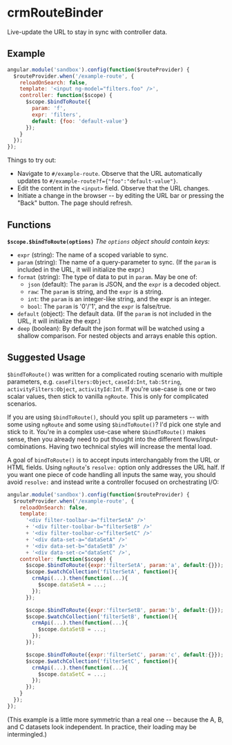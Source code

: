 # crmRouteBinder

Live-update the URL to stay in sync with controller data.

## Example

```js
angular.module('sandbox').config(function($routeProvider) {
  $routeProvider.when('/example-route', {
    reloadOnSearch: false,
    template: '<input ng-model="filters.foo" />',
    controller: function($scope) {
      $scope.$bindToRoute({
        param: 'f',
        expr: 'filters',
        default: {foo: 'default-value'}
      });
    }
  });
});
```

Things to try out:

 * Navigate to `#/example-route`. Observe that the URL automatically
   updates to `#/example-route?f={"foo":"default-value"}`.
 * Edit the content in the `<input>` field. Observe that the URL changes.
 * Initiate a change in the browser -- by editing the URL bar or pressing
   the "Back" button.  The page should refresh.

## Functions

**`$scope.$bindToRoute(options)`**
*The `options` object should contain keys:*

 * `expr` (string): The name of a scoped variable to sync.
 * `param` (string): The name of a query-parameter to sync. (If the `param` is included in the URL, it will initialize the expr.)
 * `format` (string): The type of data to put in `param`. May be one of:
    * `json` (default): The `param` is JSON, and the `expr` is a decoded object.
    * `raw`: The `param` is string, and the `expr` is a string.
    * `int`: the `param` is an integer-like string, and the expr is an integer.
    * `bool`: The `param` is '0'/'1', and the `expr` is false/true.
 * `default` (object): The default data. (If the `param` is not included in the URL, it will initialize the expr.)
 * `deep` (boolean): By default the json format will be watched using a shallow comparison. For nested objects and arrays enable this option.

## Suggested Usage

`$bindToRoute()` was written for a complicated routing scenario with
multiple parameters, e.g.  `caseFilters:Object`, `caseId:Int`, `tab:String`,
`activityFilters:Object`, `activityId:Int`.  If you're use-case is one or
two scalar values, then stick to vanilla `ngRoute`. This is only for
complicated scenarios.

If you are using `$bindToRoute()`, should you split up parameters -- with
some using `ngRoute` and some using `$bindToRoute()`?  I'd pick one style
and stick to it.  You're in a complex use-case where `$bindToRoute()` makes
sense, then you already need to put thought into the different
flows/input-combinations.  Having two technical styles will increase the
mental load.

A goal of `bindToRoute()` is to accept inputs interchangably from the URL or
HTML fields.  Using `ngRoute`'s `resolve:` option only addresses the URL
half.  If you want one piece of code handling all inputs the same way, you
should avoid `resolve:` and instead write a controller focused on
orchestrating I/O:

```js
angular.module('sandbox').config(function($routeProvider) {
  $routeProvider.when('/example-route', {
    reloadOnSearch: false,
    template:
      '<div filter-toolbar-a="filterSetA" />'
      + '<div filter-toolbar-b="filterSetB" />'
      + '<div filter-toolbar-c="filterSetC" />'
      + '<div data-set-a="dataSetA" />'
      + '<div data-set-b="dataSetB" />'
      + '<div data-set-c="dataSetC" />',
    controller: function($scope) {
      $scope.$bindToRoute({expr:'filterSetA', param:'a', default:{}});
      $scope.$watchCollection('filterSetA', function(){
        crmApi(...).then(function(...){
          $scope.dataSetA = ...;
        });
      });

      $scope.$bindToRoute({expr:'filterSetB', param:'b', default:{}});
      $scope.$watchCollection('filterSetB', function(){
        crmApi(...).then(function(...){
          $scope.dataSetB = ...;
        });
      });

      $scope.$bindToRoute({expr:'filterSetC', param:'c', default:{}});
      $scope.$watchCollection('filterSetC', function(){
        crmApi(...).then(function(...){
          $scope.dataSetC = ...;
        });
      });
    }
  });
});
```

(This example is a little more symmetric than a real one -- because the A,
B, and C datasets look independent.  In practice, their loading may be
intermingled.)
